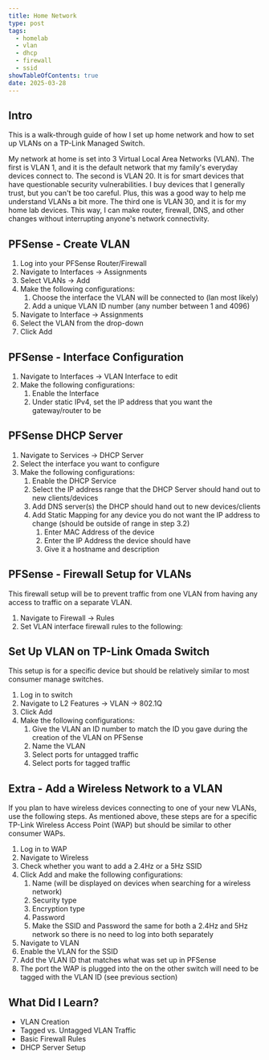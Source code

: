 ```yaml
---
title: Home Network
type: post
tags:
  - homelab
  - vlan
  - dhcp
  - firewall
  - ssid
showTableOfContents: true
date: 2025-03-28
---
```

## Intro
This is a walk-through guide of how I set up home network and how to set up VLANs on a TP-Link Managed Switch.

My network at home is set into 3 Virtual Local Area Networks (VLAN). The first is VLAN 1, and it is the default network that my family's everyday devices connect to. The second is VLAN 20. It is for smart devices that have questionable security vulnerabilities. I buy devices that I generally trust, but you can't be too careful. Plus, this was a good way to help me understand VLANs a bit more. The third one is VLAN 30, and it is for my home lab devices. This way, I can make router, firewall, DNS, and other changes without interrupting anyone's network connectivity.

## PFSense - Create VLAN
1. Log into your PFSense Router/Firewall
2. Navigate to Interfaces -> Assignments
3. Select VLANs -> Add
4. Make the following configurations:
	1. Choose the interface the VLAN will be connected to (lan most likely)
	2. Add a unique VLAN ID number (any number between 1 and 4096)
5. Navigate to Interface -> Assignments
6. Select the VLAN from the drop-down 
7. Click Add

## PFSense - Interface Configuration
1. Navigate to Interfaces -> VLAN Interface to edit
2. Make the following configurations:
	1. Enable the Interface
	2. Under static IPv4, set the IP address that you want the gateway/router to be

## PFSense DHCP Server
1. Navigate to Services -> DHCP Server
2. Select the interface you want to configure
3. Make the following configurations:
	1. Enable the DHCP Service
	2. Select the IP address range that the DHCP Server should hand out to new clients/devices
	3. Add DNS server(s) the DHCP should hand out to new devices/clients
	4. Add Static Mapping for any device you do not want the IP address to change (should be outside of range in step 3.2)
		1. Enter MAC Address of the device
		2. Enter the IP Address the device should have
		3. Give it a hostname and description

## PFSense - Firewall Setup for VLANs
This firewall setup will be to prevent traffic from one VLAN from having any access to traffic on a separate VLAN.
1. Navigate to Firewall -> Rules
2. Set VLAN interface firewall rules to the following:

## Set Up VLAN on TP-Link Omada Switch
This setup is for a specific device but should be relatively similar to most consumer manage switches.
1. Log in to switch
2. Navigate to L2 Features -> VLAN -> 802.1Q
3. Click Add
4. Make the following configurations:
	1. Give the VLAN an ID number to match the ID you gave during the creation of the VLAN on PFSense
	2. Name the VLAN
	3. Select ports for untagged traffic
	4. Select ports for tagged traffic

## Extra - Add a Wireless Network to a VLAN
If you plan to have wireless devices connecting to one of your new VLANs, use the following steps. As mentioned above, these steps are for a specific TP-Link Wireless Access Point (WAP) but should be similar to other consumer WAPs.
1. Log in to WAP
2. Navigate to Wireless
3. Check whether you want to add a 2.4Hz or a 5Hz SSID
4. Click Add and make the following configurations:
	1. Name (will be displayed on devices when searching for a wireless network)
	2. Security type
	3. Encryption type
	4. Password
	5. Make the SSID and Password the same for both a 2.4Hz and 5Hz network so there is no need to log into both separately
5. Navigate to VLAN
6. Enable the VLAN for the SSID
7. Add the VLAN ID that matches what was set up in PFSense
8. The port the WAP is plugged into the on the other switch will need to be tagged with the VLAN ID (see previous section)

## What Did I Learn?
- VLAN Creation
- Tagged vs. Untagged VLAN Traffic
- Basic Firewall Rules
- DHCP Server Setup